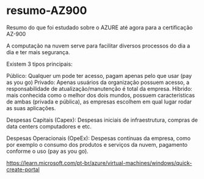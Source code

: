 # resumo-AZ900
Resumo do que foi estudado sobre o AZURE até agora para a certificação AZ-900

A computação na nuvem serve para facilitar diversos processos do dia a dia e ter mais segurança.

Existem 3 tipos principais: 

Público: Qualquer um pode ter acesso, pagam apenas pelo que usar (pay as you go) 
Privado: Apenas usuários da organização possuem acesso, a responsabilidade de atualização/manutenção é total da empresa.
Híbrido: mais conhecida como o melhor dos dois mundos, possuem características de ambas (privada e pública), as empresas escolhem em qual lugar 
rodar as suas aplicações. 

Despesas Capitais (Capex): 
  Despesas iniciais de infraestrutura, compras de data centers computadores e etc. 

Despesas Operacionais (OpeEx):
  Despesas contínuas da empresa, como por exemplo o consumo dos produtos e serviços da nuvem, pagamento conforme o uso (pay as you go).
  
https://learn.microsoft.com/pt-br/azure/virtual-machines/windows/quick-create-portal
